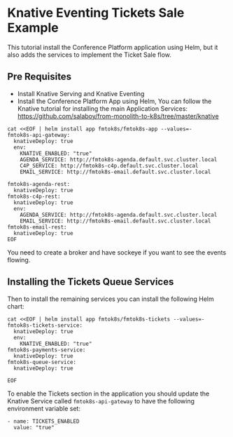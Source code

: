 # Knative Eventing Tickets Sale Example


This tutorial install the Conference Platform application using Helm, but it also adds the services to implement the Ticket Sale flow. 

## Pre Requisites
- Install Knative Serving and Knative Eventing
- Install the Conference Platform App using Helm, You can follow the Knative tutorial for installing the main Application Services: https://github.com/salaboy/from-monolith-to-k8s/tree/master/knative

```
cat <<EOF | helm install app fmtok8s/fmtok8s-app --values=-
fmtok8s-api-gateway:
  knativeDeploy: true
  env:
    KNATIVE_ENABLED: "true"
    AGENDA_SERVICE: http://fmtok8s-agenda.default.svc.cluster.local
    C4P_SERVICE: http://fmtok8s-c4p.default.svc.cluster.local
    EMAIL_SERVICE: http://fmtok8s-email.default.svc.cluster.local

fmtok8s-agenda-rest:
  knativeDeploy: true
fmtok8s-c4p-rest:
  knativeDeploy: true
  env:
    AGENDA_SERVICE: http://fmtok8s-agenda.default.svc.cluster.local
    EMAIL_SERVICE: http://fmtok8s-email.default.svc.cluster.local
fmtok8s-email-rest:
  knativeDeploy: true
EOF
```

You need to create a broker and have sockeye if you want to see the events flowing. 


## Installing the Tickets Queue Services

Then to install the remaining services you can install the following Helm chart:

```
cat <<EOF | helm install app fmtok8s/fmtok8s-tickets --values=-
fmtok8s-tickets-service:
  knativeDeploy: true
  env:
    KNATIVE_ENABLED: "true"
fmtok8s-payments-service:
  knativeDeploy: true
fmtok8s-queue-service:
  knativeDeploy: true

EOF
```


To enable the Tickets section in the application you should update the Knative Service called `fmtok8s-api-gateway` to have the following environment variable set: 

```
- name: TICKETS_ENABLED
  value: "true"
```
